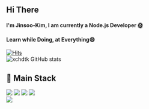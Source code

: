 ## Hi There
#### I'm Jinsoo-Kim, I am currently a Node.js Developer 🌞
#### Learn while Doing, at Everything😄
[![Hits](https://hits.seeyoufarm.com/api/count/incr/badge.svg?url=https%3A%2F%2Fgithub.com%2Fgjbae1212%2Fhit-counter)](https://hits.seeyoufarm.com)     
![xchdtk GitHub stats](https://github-readme-stats.vercel.app/api?username=xchdtk&show_icons=true&theme=onedark)</br>

## 🎇 Main Stack
<img src="https://img.shields.io/badge/Node.js-339933?style=flat-square&logo=Node.js&logoColor=white"/></a>
<img src="https://img.shields.io/badge/Python-3766AB?style=flat-square&logo=Python&logoColor=white"/></a>
<img src="https://img.shields.io/badge/Django-092E20?style=flat-square&logo=Django&logoColor=white"/></a>
<img src="https://img.shields.io/badge/JavaScript-F7DF1E?style=flat-square&logo=JavaScript&logoColor=white"/></a></br>
<img src="https://img.shields.io/badge/MySQL-4479A1?style=flat-square&logo=MySQL&logoColor=white"/></a>


